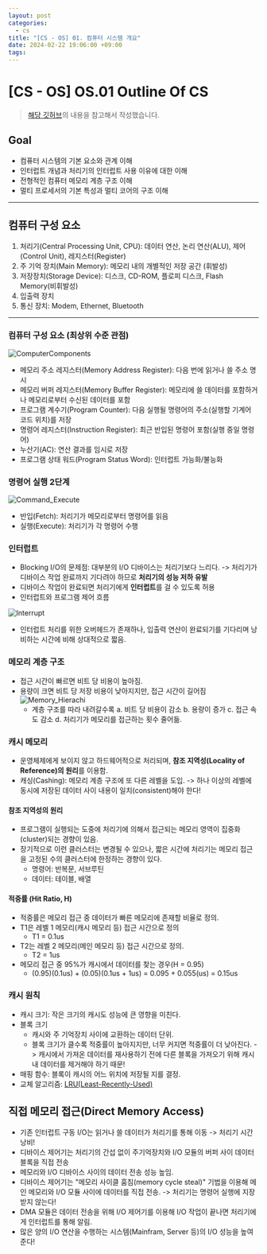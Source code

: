 ```yaml
---
layout: post
categories:
  - cs
title: "[CS - OS] 01. 컴퓨터 시스템 개요"
date: 2024-02-22 19:06:00 +09:00
tags:
---
```

# \[CS - OS] OS.01 Outline Of CS

>[해당 깃허브](https://github.com/GimunLee/tech-refrigerator/blob/master/Operating%20System/Lecture%20Note/01%EC%9E%A5.%20%EC%BB%B4%ED%93%A8%ED%84%B0%20%EC%8B%9C%EC%8A%A4%ED%85%9C%20%EA%B0%9C%EC%9A%94.md)의 내용을 참고해서 작성했습니다.
## Goal
- 컴퓨터 시스템의 기본 요소와 관계 이해
- 인터럽트 개념과 처리기의 인터럽트 사용 이유에 대한 이해
- 전형적인 컴퓨터 메모리 계층 구조 이해
- 멀티 프로세서의 기본 특성과 멀티 코어의 구조 이해

---

## 컴퓨터 구성 요소
1. 처리기(Central Processing Unit, CPU): 데이터 연산, 논리 연산(ALU), 제어(Control Unit), 레지스터(Register)
2. 주 기억 장치(Main Memory): 메모리 내의 개별적인 저장 공간 (휘발성)
3. 저장장치(Storage Device): 디스크, CD-ROM, 플로피 디스크, Flash Memory(비휘발성)
4. 입출력 장치
5. 통신 장치: Modem, Ethernet, Bluetooth

---

### 컴퓨터 구성 요소 (최상위 수준 관점)

![ComputerComponents](/public/img/outlineofcs_computer_componant.png)

- 메모리 주소 레지스터(Memory Address Register): 다음 번에 읽거나 쓸 주소 명시
- 메모리 버퍼 레지스터(Memory Buffer Register): 메모리에 쓸 데이터를 포함하거나 메모리로부터 수신된 데이터를 포함
- 프로그램 계수기(Program Counter): 다음 실행될 명령어의 주소(실행할 기계어 코드 위치)를 저장
- 명령어 레지스터(Instruction Register): 최근 반입된 명령어 포함(실행 중일 명령어)
- 누산기(AC): 연산 결과를 임시로 저장
- 프로그램 상태 워드(Program Status Word): 인터럽트 가능화/불능화

### 명령어 실행 2단계

![Command_Execute](/public/img/outlineofcs_cmd2.png)

- 반입(Fetch): 처리기가 메모리로부터 명령어를 읽음
- 실행(Execute): 처리기가 각 명령어 수행

### 인터럽트
- Blocking I/O의 문제점: 대부분의 I/O 디바이스는 처리기보다 느리다.
  -> 처리기가 디바이스 작업 완료까지 기다려야 하므로 **처리기의 성능 저하 유발**
- 디바이스 작업이 완료되면 처리기에게 **인터럽트**를 걸 수 있도록 허용
- 인터럽트와 프로그램 제어 흐름

![Interrupt](/public/img/outlineofcs_interupt.png)

- 인터럽트 처리를 위한 오버헤드가 존재하나, 입출력 연산이 완료되기를 기다리며 낭비하는 시간에 비해 상대적으로 짧음.

### 메모리 계층 구조
- 접근 시간이 빠르면 비트 당 비용이 높아짐.
- 용량이 크면 비트 당 저장 비용이 낮아지지만, 접근 시간이 길어짐
	![Memory_Hierachi](/public/img/outlineofcs_memory_hierachi.png)
	- 계층 구조를 따라 내려갈수록
		a. 비트 당 비용이 감소
		b. 용량이 증가
		c. 접근 속도 감소
		d. 처리기가 메모리를 접근하는 횟수 줄어듦.

### 캐시 메모리
- 운영체제에게 보이지 않고 하드웨어적으로 처리되며, **참조 지역성(Locality of Reference)의 원리**를 이용함.
- 캐싱(Cashing): 메모리 계층 구조에 또 다른 레벨을 도입.
  -> 하나 이상의 레벨에 동시에 저장된 데이터 사이 내용이 일치(consistent)해야 한다!

#### 참조 지역성의 원리
- 프로그램이 실행되는 도중에 처리기에 의해서 접근되는 메모리 영역이 집중화(cluster)되는 경향이 있음.
- 장기적으로 이런 클러스터는 변경될 수 있으나, 짧은 시간에 처리기는 메모리 접근을 고정된 수의 클러스터에 한정하는 경향이 있다.
	- 명령어: 반복문, 서브루틴
	- 데이터: 테이블, 배열

#### 적중률 (Hit Ratio, H)
- 적중률은 메모리 접근 중 데이터가 빠른 메모리에 존재할 비율로 정의.
- T1은 레벨 1 메모리(캐시 메모리 등) 접근 시간으로 정의
	- T1 = 0.1us
- T2는 레벨 2 메모리(메인 메모리 등) 접근 시간으로 정의.
	- T2 = 1us
- 메모리 접근 중 95%가 캐시에서 데이터를 찾는 경우(H = 0.95)
	- (0.95)(0.1us) + (0.05)(0.1us + 1us) = 0.095 + 0.055(us) = 0.15us

### 캐시 원칙
- 캐시 크기: 작은 크기의 캐시도 성능에 큰 영향을 미친다.
- 블록 크기
	- 캐시와 주 기억장치 사이에 교환하는 데이터 단위.
	- 블록 크기가 클수록 적중률이 높아지지만, 너무 커지면 적중률이 더 낮아진다.
	  -> 캐시에서 가져온 데이터를 재사용하기 전에 다른 블록을 가져오기 위해 캐시 내 데이터를 제거해야 하기 때문!
- 매핑 함수: 블록이 캐시의 어느 위치에 저장될 지를 결정.
- 교체 알고리즘: [LRU(Least-Recently-Used)](/algorithm/_posts/2024-02-21-lrucache)

## 직접 메모리 접근(Direct Memory Access)
- 기존 인터럽트 구동 I/O는 읽거나 쓸 데이터가 처리기를 통해 이동
  -> 처리기 시간 낭비!
- 디바이스 제어기는 처리기의 간섭 없이 주기억장치와 I/O 모듈의 버퍼 사이 데이터 블록을 직접 전송
- 메모리와 I/O 디바이스 사이의 데이터 전송 성능 높임.
- 디바이스 제어기는 "메모리 사이클 훔침(memory cycle steal)" 기법을 이용해 메인 메모리와 I/O 모듈 사이에 데이터를 직접 전송.
  -> 처리기는 명령어 실행에 지장 받지 않는다!
- DMA 모듈은 데이터 전송을 위해 I/O 제어기를 이용해 I/O 작업이 끝나면 처리기에게 인터럽트를 통해 알림.
- 많은 양의 I/O 연산을 수행하는 시스템(Mainfram, Server 등)의 I/O 성능을 높여준다!
